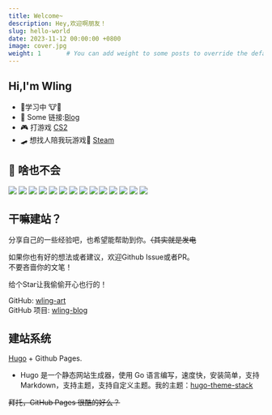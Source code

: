 ```yaml
---
title: Welcome~
description: Hey,欢迎啊朋友！
slug: hello-world
date: 2023-11-12 00:00:00 +0800
image: cover.jpg
weight: 1       # You can add weight to some posts to override the default sorting (date descending)
---
```


## Hi,I'm **Wling**

- 🔬学习中 🐮🐴
- 💬 Some 链接:[Blog](https://home.tblstudio.cn/)
- 🎮 打游戏 [CS2](https://store.steampowered.com/app/730/CounterStrike_2/)
- 🛹 想找人陪我玩游戏🥲 [Steam](https://steamcommunity.com/profiles/76561199082915590/)

## 🌟 **啥也不会**
![](https://img.shields.io/badge/Windows11-0078d6?style=flat-square&logo=windows&logoColor=fff)
![](https://img.shields.io/badge/-Python-3e74a2?style=flat-square&logo=Python&logoColor=fff)
![](https://img.shields.io/badge/-HTML-e76029?style=flat-square&logo=html5&logoColor=fff)
![](https://img.shields.io/badge/-CSS-275ee4?style=flat-square&logo=css3&logoColor=fff)
![](https://img.shields.io/badge/-JavaScript-eeca03?style=flat-square&logo=javascript&logoColor=fff)
![](https://img.shields.io/badge/-PS-00c7f5?style=flat-square&logo=adobephotoshop&logoColor=fff)
![](https://img.shields.io/badge/-PR-d46bf7?style=flat-square&logo=adobepremierepro&logoColor=fff)
![](https://img.shields.io/badge/-LR-abd0e8?style=flat-square&logo=adobelightroomclassic&logoColor=fff)
![](https://img.shields.io/badge/-AU-00d8b0?style=flat-square&logo=adobeaudition&logoColor=fff)
![](https://img.shields.io/badge/Osu!-%23FF66AA?style=flat-square&logo=osu&logoColor=white)
![](https://img.shields.io/badge/Debian-%23A81D33?style=flat-square&logo=debian&logoColor=white)
![](https://img.shields.io/badge/Docker-%232496ED?style=flat-square&logo=docker&logoColor=white)
![](https://img.shields.io/badge/Vue.js-%234FC08D?style=flat-square&logo=Vue.js&logoColor=fff)
![](https://img.shields.io/badge/Vscode-%23007ACC?style=flat-square&logo=visualstudiocode&logoColor=fff)

## 干嘛建站？

分享自己的一些经验吧，也希望能帮助到你。~~（其实就是发电~~

如果你也有好的想法或者建议，欢迎Github Issue或者PR。
 <br/>不要吝啬你的文笔！

 给个Star让我偷偷开心也行的！

 GitHub: [wling-art](https://github.com/wling-art) <br />
 GitHub 项目: [wling-blog](https://github.com/wling-art/wling-blog)

## 建站系统

[Hugo](https://gohugo.io/)  + Github Pages.
- Hugo 是一个静态网站生成器，使用 Go 语言编写，速度快，安装简单，支持 Markdown，支持主题，支持自定义主题。我的主题：[hugo-theme-stack](https://github.com/CaiJimmy/hugo-theme-stack-starter)

~~拜托，GitHub Pages 很酷的好么？~~
